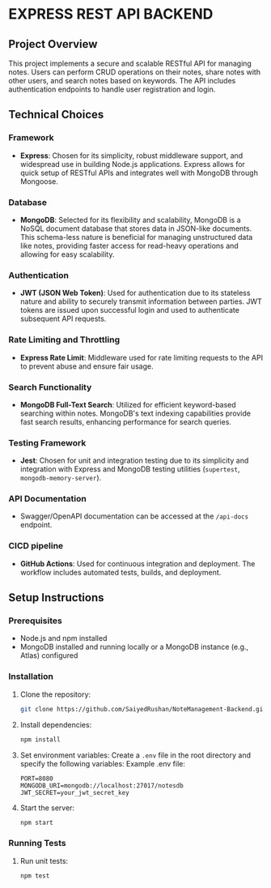 # EXPRESS REST API BACKEND

## Project Overview

This project implements a secure and scalable RESTful API for managing notes. Users can perform CRUD operations on their notes, share notes with other users, and search notes based on keywords. The API includes authentication endpoints to handle user registration and login.

## Technical Choices

### Framework

- **Express**: Chosen for its simplicity, robust middleware support, and widespread use in building Node.js applications. Express allows for quick setup of RESTful APIs and integrates well with MongoDB through Mongoose.

### Database

- **MongoDB**: Selected for its flexibility and scalability, MongoDB is a NoSQL document database that stores data in JSON-like documents. This schema-less nature is beneficial for managing unstructured data like notes, providing faster access for read-heavy operations and allowing for easy scalability.

### Authentication

- **JWT (JSON Web Token)**: Used for authentication due to its stateless nature and ability to securely transmit information between parties. JWT tokens are issued upon successful login and used to authenticate subsequent API requests.

### Rate Limiting and Throttling

- **Express Rate Limit**: Middleware used for rate limiting requests to the API to prevent abuse and ensure fair usage.

### Search Functionality

- **MongoDB Full-Text Search**: Utilized for efficient keyword-based searching within notes. MongoDB's text indexing capabilities provide fast search results, enhancing performance for search queries.

### Testing Framework

- **Jest**: Chosen for unit and integration testing due to its simplicity and integration with Express and MongoDB testing utilities (`supertest`, `mongodb-memory-server`).

### API Documentation

- Swagger/OpenAPI documentation can be accessed at the `/api-docs` endpoint.

### CICD pipeline

- **GitHub Actions**: Used for continuous integration and deployment. The workflow includes automated tests, builds, and deployment.

## Setup Instructions

### Prerequisites

- Node.js and npm installed
- MongoDB installed and running locally or a MongoDB instance (e.g., Atlas) configured

### Installation

1. Clone the repository:

   ```bash
   git clone https://github.com/SaiyedRushan/NoteManagement-Backend.git
   ```

2. Install dependencies:

   ```bash
   npm install
   ```

3. Set environment variables:
   Create a `.env` file in the root directory and specify the following variables:
   Example .env file:

   ```plaintext
   PORT=8080
   MONGODB_URI=mongodb://localhost:27017/notesdb
   JWT_SECRET=your_jwt_secret_key
   ```

4. Start the server:
   ```bash
   npm start
   ```

### Running Tests

1. Run unit tests:

   ```bash
   npm test
   ```

